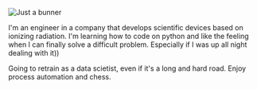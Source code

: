 ![Just a bunner](https://user-images.githubusercontent.com/91522891/161520646-6046cacb-173b-4ba0-8198-030147ca2845.png)

I'm an engineer in a company that develops scientific devices based on ionizing radiation. I'm learning how to code on python and like the feeling when I can finally solve a difficult problem. Especially if I was up all night dealing with it))

Going to retrain as a data scietist, even if it's a long and hard road. Enjoy process automation and chess.
